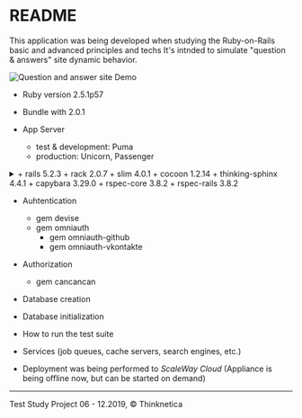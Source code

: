 # README

This application was being developed when studying the Ruby-on-Rails basic and advanced principles and techs It's intnded to simulate "question & answers" site dynamic behavior.

![Question and answer site Demo](../demo_assets/demo/ror-pro.gif?raw=true) 
* Ruby version 2.5.1p57

* Bundle with 2.0.1

* App Server
  - test & development: Puma
  - production: Unicorn, Passenger

<details>
<summary Configuration </summary>
+ rails 5.2.3
+ rack 2.0.7
+ slim 4.0.1
+ cocoon 1.2.14
+ thinking-sphinx 4.4.1
+ capybara 3.29.0
+ rspec-core 3.8.2
+ rspec-rails 3.8.2
</details>
  
* Auhtentication
   - gem devise
   - gem omniauth
     - gem omniauth-github
     - gem omniauth-vkontakte
     
* Authorization
   -  gem cancancan

  
* Database creation

* Database initialization

* How to run the test suite

* Services (job queues, cache servers, search engines, etc.)

* Deployment was being performed to _ScaleWay Cloud_
  (Appliance is being offline now, but can be started on demand) 

<hr>
Test Study Project 06 - 12.2019, <span>&#169;</span> Thinknetica
